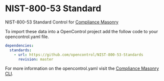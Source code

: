 # NIST-800-53 Standard
NIST-800-53 Standard Control for [Compliance Masonry](https://github.com/opencontrol/compliance-masonry)


To import these data into a OpenControl project add the follow code to your opencontrol.yaml file.
```yaml
dependencies:
  standards:
    - url: https://github.com/opencontrol/NIST-800-53-Standards
      revision: master
```

For more information on the opencontrol.yaml visit the [Compliance Masonry CLI](https://github.com/opencontrol/compliance-masonry#creating-an-opencontrol-project).
